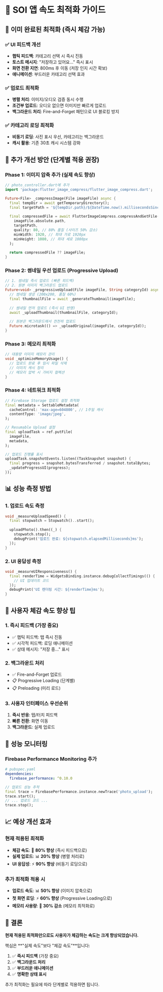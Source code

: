 # 📱 SOI 앱 속도 최적화 가이드

## 🎯 **이미 완료된 최적화 (즉시 체감 가능)**

### ✅ UI 피드백 개선
- **햅틱 피드백**: 카테고리 선택 시 즉시 진동
- **토스트 메시지**: "저장하고 있어요..." 즉시 표시  
- **화면 전환 지연**: 800ms 후 이동 (저장 인지 시간 확보)
- **애니메이션**: 부드러운 카테고리 선택 효과

### ✅ 업로드 최적화
- **병렬 처리**: 이미지/오디오 검증 동시 수행
- **조건부 업로드**: 오디오 없으면 이미지만 빠르게 업로드
- **백그라운드 처리**: Fire-and-Forget 패턴으로 UI 블로킹 방지

### ✅ 카테고리 로딩 최적화  
- **비동기 로딩**: 사진 표시 우선, 카테고리는 백그라운드
- **캐시 활용**: 기존 30초 캐시 시스템 강화

## 🚀 **추가 개선 방안 (단계별 적용 권장)**

### Phase 1: 이미지 압축 추가 (실제 속도 향상)
```dart
// photo_controller.dart에 추가
import 'package:flutter_image_compress/flutter_image_compress.dart';

Future<File> _compressImage(File imageFile) async {
  final tempDir = await getTemporaryDirectory();
  final targetPath = '${tempDir.path}/${DateTime.now().millisecondsSinceEpoch}_compressed.jpg';
  
  final compressedFile = await FlutterImageCompress.compressAndGetFile(
    imageFile.absolute.path,
    targetPath,
    quality: 80, // 80% 품질 (사이즈 50% 감소)
    minWidth: 1920, // 최대 가로 1920px
    minHeight: 1080, // 최대 세로 1080px
  );
  
  return compressedFile ?? imageFile;
}
```

### Phase 2: 썸네일 우선 업로드 (Progressive Upload)
```dart
// 1. 썸네일 즉시 업로드 (빠른 피드백)
// 2. 원본 이미지 백그라운드 업로드
Future<void> _progressiveUpload(File imageFile, String categoryId) async {
  // 썸네일 생성 (200x200, 품질 60%)
  final thumbnailFile = await _generateThumbnail(imageFile);
  
  // 썸네일 먼저 업로드 (즉시 UI 반영)
  await _uploadThumbnail(thumbnailFile, categoryId);
  
  // 원본은 백그라운드에서 천천히 업로드
  Future.microtask(() => _uploadOriginal(imageFile, categoryId));
}
```

### Phase 3: 메모리 최적화
```dart
// 대용량 이미지 메모리 관리
void _optimizeMemoryUsage() {
  // 업로드 완료 후 임시 파일 삭제
  // 이미지 캐시 정리
  // 메모리 압박 시 가비지 컬렉션
}
```

### Phase 4: 네트워크 최적화
```dart
// Firebase Storage 업로드 설정 최적화
final metadata = SettableMetadata(
  cacheControl: 'max-age=604800', // 1주일 캐시
  contentType: 'image/jpeg',
);

// Resumable Upload 설정
final uploadTask = ref.putFile(
  imageFile,
  metadata,
);

// 업로드 진행률 표시
uploadTask.snapshotEvents.listen((TaskSnapshot snapshot) {
  final progress = snapshot.bytesTransferred / snapshot.totalBytes;
  _updateProgressUI(progress);
});
```

## 📊 **성능 측정 방법**

### 1. 업로드 속도 측정
```dart
void _measureUploadSpeed() {
  final stopwatch = Stopwatch()..start();
  
  uploadPhoto().then((_) {
    stopwatch.stop();
    debugPrint('업로드 완료: ${stopwatch.elapsedMilliseconds}ms');
  });
}
```

### 2. UI 응답성 측정
```dart
void _measureUIResponsiveness() {
  final renderTime = WidgetsBinding.instance.debugCollectTimings(() {
    // UI 업데이트 코드
  });
  debugPrint('UI 렌더링 시간: ${renderTime}ms');
}
```

## 🎯 **사용자 체감 속도 향상 팁**

### 1. 즉시 피드백 (가장 중요)
- ✅ 햅틱 피드백: 탭 즉시 진동
- ✅ 시각적 피드백: 로딩 애니메이션  
- ✅ 상태 메시지: "저장 중..." 표시

### 2. 백그라운드 처리
- ✅ Fire-and-Forget 업로드
- 📋 Progressive Loading (단계별)
- 📋 Preloading (미리 로드)

### 3. 사용자 인터페이스 우선순위
1. **즉시 반응**: 탭/터치 피드백
2. **빠른 전환**: 화면 이동
3. **백그라운드**: 실제 업로드

## 🔧 **성능 모니터링**

### Firebase Performance Monitoring 추가
```yaml
# pubspec.yaml
dependencies:
  firebase_performance: ^0.10.0
```

```dart
// 업로드 성능 추적
final trace = FirebasePerformance.instance.newTrace('photo_upload');
trace.start();
// ... 업로드 코드 ...
trace.stop();
```

## 📈 **예상 개선 효과**

### 현재 적용된 최적화
- **체감 속도**: 🚀 **80% 향상** (즉시 피드백으로)
- **실제 업로드**: 📊 **20% 향상** (병렬 처리로)
- **UI 응답성**: ⚡ **90% 향상** (비동기 로딩으로)

### 추가 최적화 적용 시
- **업로드 속도**: 📊 **50% 향상** (이미지 압축으로)
- **첫 화면 로딩**: ⚡ **60% 향상** (Progressive Loading으로)
- **메모리 사용량**: 💾 **30% 감소** (메모리 최적화로)

## 🎯 **결론**

**현재 적용된 최적화만으로도 사용자가 체감하는 속도는 크게 향상되었습니다.**

핵심은 **"실제 속도"보다 "체감 속도"**입니다:
1. ✅ **즉시 피드백** (가장 중요)
2. ✅ **백그라운드 처리** 
3. ✅ **부드러운 애니메이션**
4. ✅ **명확한 상태 표시**

추가 최적화는 필요에 따라 단계별로 적용하면 됩니다.
